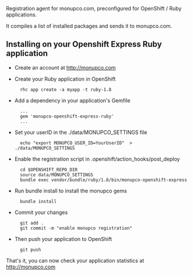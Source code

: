 Registration agent for monupco.com, preconfigured for OpenShift / Ruby
applications.

It compiles a list of installed packages and sends it to monupco.com.

Installing on your Openshift Express Ruby application
-----------------------------------------------------

- Create an account at http://monupco.com

- Create your Ruby application in OpenShift

        rhc app create -a myapp -t ruby-1.8

- Add a dependency in your application's Gemfile

        ...
        gem 'monupco-openshift-express-ruby'
        ...

- Set your userID in the ./data/MONUPCO_SETTINGS file

        echo "export MONUPCO_USER_ID=YourUserID"  > ./data/MONUPCO_SETTINGS

- Enable the registration script in .openshift/action_hooks/post_deploy

        cd $OPENSHIFT_REPO_DIR
        source data/MONUPCO_SETTINGS
        bundle exec vendor/bundle/ruby/1.8/bin/monupco-openshift-express

- Run bundle install to install the monupco gems

        bundle install

- Commit your changes

        git add .
        git commit -m "enable monupco registration"

- Then push your application to OpenShift

        git push

That's it, you can now check your application statistics at <http://monupco.com>
